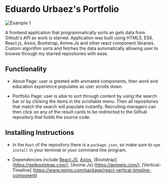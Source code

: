 # Eduardo Urbaez's Portfolio

![Example 1](./demo.gif) 

A frontend application that programmatically sorts an gets data from Github's API as work is starred. Application was built using HTML5, ES6, React.js, Axios, Bootstrap, Anime.Js and other react component libraries. Custom algorithm sorts and fetches the data automatically allowing user to browse through my starred repositories with ease. 

## Functionality

* About Page: user is greeted with animated components, then work and education experience populates as user scrolls down.

*  Portfolio Page: user is able to sort through content by using the search bar or by clicking the items in the scrollable menu. Then all repositories that match the search will populate instantly. Recruiting managers can then click on any of the result cards to be redirected to the Github repository that holds the source code. 


## Installing Instructions

* In the `Root` of the repository there is a `package.json`, so make sure to `npm install` in your terminal or your command line program.

* Dependencies include [React.JS](https://reactjs.org/), [Axios](https://www.npmjs.com/package/axios), [Bootstrap] (https://getbootstrap.com/), [Anime.Js] (https://animejs.com/), [Vertical-Timeline] (https://www.npmjs.com/package/react-vertical-timeline-component)



